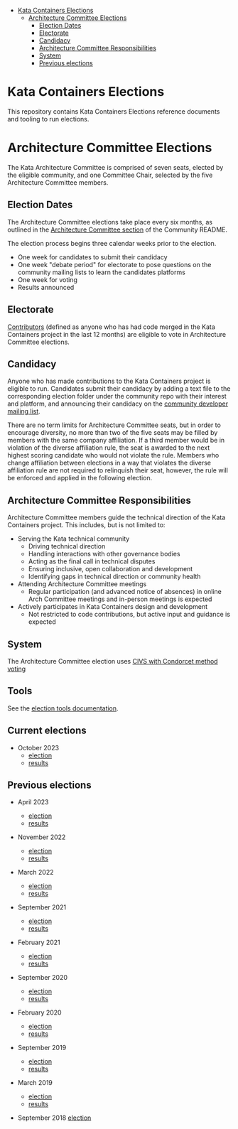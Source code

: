 * [Kata Containers Elections](#kata-containers-elections)
  * [Architecture Committee Elections](#architecture-committee-elections)
      * [Election Dates](#election-dates)
      * [Electorate](#electorate)
      * [Candidacy](#candidacy)
      * [Architecture Committee Responsibilities](#architecture-committee-responsibilities)
      * [System](#system)
      * [Previous elections](#previous-elections)

# Kata Containers Elections

This repository contains Kata Containers Elections reference documents
and tooling to run elections.

# Architecture Committee Elections

The Kata Architecture Committee is comprised of seven seats, elected by the
eligible community, and one Committee Chair, selected by the five
Architecture Committee members.

## Election Dates

The Architecture Committee elections take place every six months, as
outlined in the
[Architecture Committee section](https://github.com/kata-containers/community#architecture-committee)
of the Community README.

The election process begins three calendar weeks prior to the election.
- One week for candidates to submit their candidacy
- One week "debate period" for electorate to pose questions on the community
mailing lists to learn the candidates platforms
- One week for voting
- Results announced

## Electorate

[Contributors](https://github.com/kata-containers/community#contributor)
(defined as anyone who has had code merged in the Kata Containers
project in the last 12 months) are eligible to vote in Architecture
Committee elections.

## Candidacy

Anyone who has made contributions to the Kata Containers project is eligible
to run. Candidates submit their candidacy by adding a text file to the
corresponding election folder under the community repo with their interest
and platform, and announcing their candidacy on the [community developer mailing
list](http://lists.katacontainers.io/cgi-bin/mailman/listinfo/kata-dev).

There are no term limits for Architecture Committee seats, but in order to
encourage diversity, no more than two of the five seats may be filled by
members with the same company affiliation. If a third member would be in
violation of the diverse affiliation rule, the seat is awarded to the next
highest scoring candidate who would not violate the rule. Members who change
affiliation between elections in a way that violates the diverse affiliation
rule are not required to relinquish their seat, however, the rule will
be enforced and applied in the following election.

## Architecture Committee Responsibilities

Architecture Committee members guide the technical direction of the Kata
Containers project. This includes, but is not limited to:
- Serving the Kata technical community
    - Driving technical direction
    - Handling interactions with other governance bodies
    - Acting as the final call in technical disputes
    - Ensuring inclusive, open collaboration and development
    - Identifying gaps in technical direction or community health
- Attending Architecture Committee meetings
    - Regular participation (and advanced notice of absences) in online
    Arch Committee meetings and in-person meetings is expected
- Actively participates in Kata Containers design and development
    - Not restricted to code contributions, but active input and guidance
    is expected

## System

The Architecture Committee election uses
[CIVS with Condorcet method voting](https://civs.cs.cornell.edu/)

## Tools

See the [election tools documentation](tools).

## Current elections

- October 2023
  - [election](arch-committee-2023-10)
  - [results](arch-committee-2023-10/Results.md)

## Previous elections


- April 2023
  - [election](arch-committee-2023-04)
  - [results](arch-committee-2023-04/Results.md)

- November 2022
  - [election](arch-committee-2022-11)
  - [results](arch-committee-2022-11/Results.md)

- March 2022
  - [election](arch-committee-2022-03)
  - [results](arch-committee-2022-03/Results.md)

- September 2021
  - [election](arch-committee-2021-09)
  - [results](arch-committee-2021-09/Results.md)

- February 2021
  - [election](arch-committee-2021-02)
  - [results](arch-committee-2021-02/Results.md)

- September 2020
  - [election](arch-committee-2020-09)
  - [results](arch-committee-2020-09/Results.md)

- February 2020
  - [election](arch-committee-2020-02)
  - [results](arch-committee-2020-02/Results.md)

- September 2019
  - [election](arch-committee-2019-09)
  - [results](arch-committee-2019-09/Results.md)

- March 2019
  - [election](arch-committee-2019-03)
  - [results](arch-committee-2019-03/Results.md)

- September 2018
  [election](arch-committee-2018-09)
